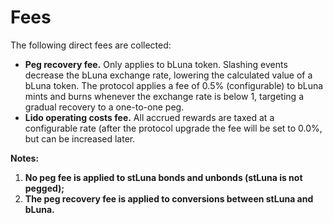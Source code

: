 # Fees

The following direct fees are collected:

* **Peg recovery fee.** Only applies to bLuna token. Slashing events decrease the bLuna exchange rate, lowering the calculated value of a bLuna token. The protocol applies a fee of $0.5\%$ (configurable) to bLuna mints and burns whenever the exchange rate is below $1$, targeting a gradual recovery to a one-to-one peg. 
* **Lido operating costs fee.** All accrued rewards are taxed at a configurable rate (after the protocol upgrade the fee will be set to $0.0\%$, but can be increased later.

**Notes:**

1. **No peg fee is applied to stLuna bonds and unbonds (stLuna is not pegged);**
2. **The peg recovery fee is applied to conversions between stLuna and bLuna.**